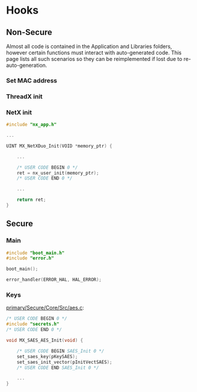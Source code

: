 # Hooks

## Non-Secure

Almost all code is contained in the Application and Libraries folders, however certain functions must interact with auto-generated code. This page lists all such scenarios so they can be reimplemented if lost due to re-auto-generation. 

### Set MAC address

### ThreadX init

### NetX init

```C
#include "nx_app.h"

...

UINT MX_NetXDuo_Init(VOID *memory_ptr) {

    ...

    /* USER CODE BEGIN 0 */
    ret = nx_user_init(memory_ptr);
    /* USER CODE END 0 */

    ...

    return ret;
}
```

## Secure

### Main

```C
#include "boot_main.h"
#include "error.h"

boot_main();

error_handler(ERROR_HAL, HAL_ERROR);
```

### Keys

[primary/Secure/Core/Src/aes.c](primary/Secure/Core/Src/aes.c):

```C
/* USER CODE BEGIN 0 */
#include "secrets.h"
/* USER CODE END 0 */

void MX_SAES_AES_Init(void) {

    /* USER CODE BEGIN SAES_Init 0 */
    set_saes_key(pKeySAES);
    set_saes_init_vector(pInitVectSAES);
    /* USER CODE END SAES_Init 0 */

    ...
}
```
